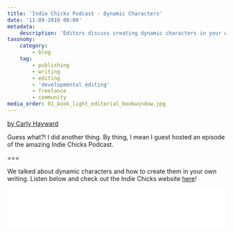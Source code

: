 ```yaml
---
title: 'Indie Chicks Podcast - Dynamic Characters'
date: '11-09-2019 00:00'
metadata:
    description: 'Editors discuss creating dynamic characters in your writing.'
taxonomy:
    category:
        - blog
    tag:
        - publishing
        - writing
        - editing
        - 'developmental editing'
        - freelance
        - community
media_order: 01_book_light_editorial_bookwindow.jpg
---
```


[by Carly Hayward](https://booklighteditorial.com/team#carly)

Guess what?! I did another thing. By thing, I mean I guest hosted an episode of the amazing Indie Chicks Podcast. 

===

We talked about dynamic characters and how to create them in your own writing. Listen below and check out the Indie Chicks website [here](https://www.indiechicks.net/podcasts?target=_blank)!

<iframe style="border: none" src="//html5-player.libsyn.com/embed/episode/id/10236665/height/90/theme/custom/thumbnail/yes/direction/forward/render-playlist/no/custom-color/000000/" height="90" width="100%" scrolling="no"  allowfullscreen webkitallowfullscreen mozallowfullscreen oallowfullscreen msallowfullscreen></iframe>

<br>

<br>